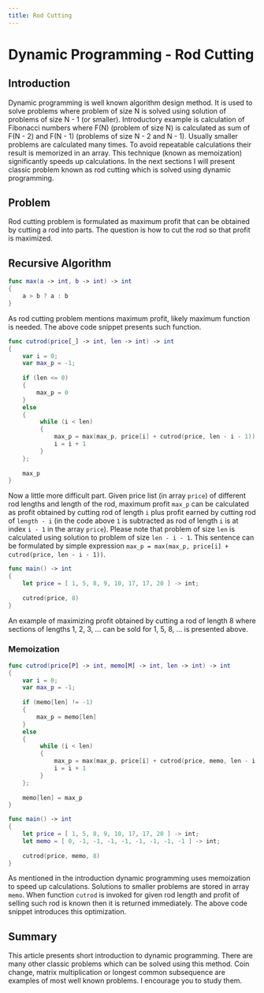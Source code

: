 ```yaml
---
title: Rod Cutting
---
```


# Dynamic Programming - Rod Cutting

## Introduction

Dynamic programming is well known algorithm design method. 
It is used to solve problems where problem of size N is solved using
solution of problems of size N - 1 (or smaller). Introductory example is
calculation of Fibonacci numbers where F(N) (problem of size N) is calculated
as sum of F(N - 2) and F(N - 1) (problems of size N - 2 and N - 1).
Usually smaller problems are calculated many times. To avoid repeatable
calculations their result is memorized in an array. This technique
(known as memoization) significantly speeds up calculations. 
In the next sections I will present classic problem known as rod cutting
which is solved using dynamic programming.

## Problem

Rod cutting problem is formulated as maximum profit that
can be obtained by cutting a rod into parts. The question is how to cut 
the rod so that profit is maximized.

## Recursive Algorithm


```swift
func max(a -> int, b -> int) -> int
{
    a > b ? a : b
}
```

As rod cutting problem mentions maximum profit, likely maximum function
is needed. The above code snippet presents such function.

```swift
func cutrod(price[_] -> int, len -> int) -> int
{
    var i = 0;
    var max_p = -1;
    
    if (len <= 0)
    {
        max_p = 0
    }
    else
    {
         while (i < len)
         {
             max_p = max(max_p, price[i] + cutrod(price, len - i - 1));
             i = i + 1
         }
    };
    
    max_p
}
```

Now a little more difficult part. Given price list (in array ```price```)
of different rod lengths and length of the rod, maximum profit ```max_p``` can
be calculated as profit obtained by cutting rod of length ```i``` plus profit earned by
cutting rod of ```length - i``` (in the code above ```1``` is subtracted as
rod of length ```i``` is at index ```i - 1``` in the array ```price```). Please note
that problem of size ```len``` is calculated using solution to problem
of size ```len - i - 1```. This sentence can be formulated by simple
expression ```max_p = max(max_p, price[i] + cutrod(price, len - i - 1))```.

```swift
func main() -> int
{
    let price = [ 1, 5, 8, 9, 10, 17, 17, 20 ] -> int;
    
    cutrod(price, 8)
}
```

An example of maximizing profit obtained by cutting a rod of length 8 where
sections of lengths 1, 2, 3, ... can be sold for 1, 5, 8, ... is presented above.

### Memoization

```swift
func cutrod(price[P] -> int, memo[M] -> int, len -> int) -> int
{
    var i = 0;
    var max_p = -1;
    
    if (memo[len] != -1)
    {
        max_p = memo[len]
    }
    else
    {
         while (i < len)
         {
             max_p = max(max_p, price[i] + cutrod(price, memo, len - i - 1));
             i = i + 1
         }
    };
    
    memo[len] = max_p
}
```

```swift
func main() -> int
{
    let price = [ 1, 5, 8, 9, 10, 17, 17, 20 ] -> int;
    let memo = [ 0, -1, -1, -1, -1, -1, -1, -1, -1 ] -> int; 
    
    cutrod(price, memo, 8)
}
```
As mentioned in the introduction dynamic programming uses memoization to speed up
calculations. Solutions to smaller problems are stored in array ```memo```.
When function ```cutrod``` is invoked for given rod length and profit of
selling such rod is known then it is returned immediately. The above code snippet
introduces this optimization.

## Summary

This article presents short introduction to dynamic programming. There
are many other classic problems which can be solved using this method.
Coin change, matrix multiplication or longest common subsequence are examples
of most well known problems. I encourage you to study them.


